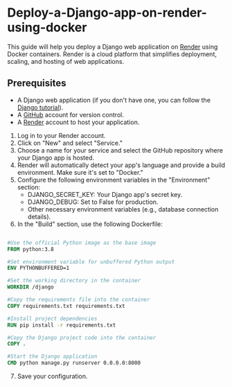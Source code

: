 # Deploy-a-Django-app-on-render-using-docker
This guide will help you deploy a Django web application on [Render](https://render.com/ "Render") using Docker containers. Render is a cloud platform that simplifies deployment, scaling, and hosting of web applications.
## Prerequisites
* A Django web application (if you don't have one, you can follow the [Django tutorial](https://docs.djangoproject.com/en/3.2/intro/tutorial01/ "Django tutorial")).
* A [GitHub](https://github.com/ "GitHub") account for version control.
* A [Render](https://render.com/ "Render") account to host your application.

1. Log in to your Render account.
2. Click on "New" and select "Service."
3. Choose a name for your service and select the GitHub repository where your Django app is hosted.
4. Render will automatically detect your app's language and provide a build environment. Make sure it's set to "Docker."
5. Configure the following environment variables in the "Environment" section:
    * DJANGO_SECRET_KEY: Your Django app's secret key.
    * DJANGO_DEBUG: Set to False for production.
    * Other necessary environment variables (e.g., database connection details).
6. In the "Build" section, use the following Dockerfile:
```Dockerfile

#Use the official Python image as the base image
FROM python:3.8

#Set environment variable for unbuffered Python output
ENV PYTHONBUFFERED=1

#Set the working directory in the container
WORKDIR /django

#Copy the requirements file into the container
COPY requirements.txt requirements.txt

#Install project dependencies
RUN pip install -r requirements.txt

#Copy the Django project code into the container
COPY .

#Start the Django application
CMD python manage.py runserver 0.0.0.0:8000
```
7. Save your configuration.